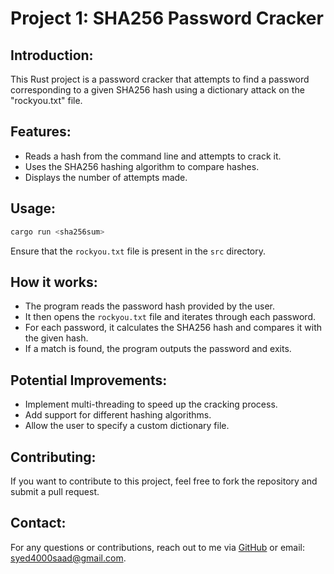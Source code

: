 # Project 1: SHA256 Password Cracker

## Introduction:
This Rust project is a password cracker that attempts to find a password corresponding to a given SHA256 hash using a dictionary attack on the "rockyou.txt" file.

## Features:
- Reads a hash from the command line and attempts to crack it.
- Uses the SHA256 hashing algorithm to compare hashes.
- Displays the number of attempts made.

## Usage:
```bash
cargo run <sha256sum>
```
Ensure that the `rockyou.txt` file is present in the `src` directory.

## How it works:
- The program reads the password hash provided by the user.
- It then opens the `rockyou.txt` file and iterates through each password.
- For each password, it calculates the SHA256 hash and compares it with the given hash.
- If a match is found, the program outputs the password and exits.

## Potential Improvements:
- Implement multi-threading to speed up the cracking process.
- Add support for different hashing algorithms.
- Allow the user to specify a custom dictionary file.

## Contributing:
If you want to contribute to this project, feel free to fork the repository and submit a pull request.

## Contact:
For any questions or contributions, reach out to me via [GitHub](https://github.com/saadbukhari00) or email: syed4000saad@gmail.com.
